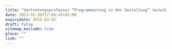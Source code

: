 ```yaml
---
title: "Vertretungsprofessur “Programmierung in der Gestaltung” (m/w/d)"
date: 2023-01-30T17:04:43+01:00
expirydate: 2023-03-02
draft: false
sitemap_exclude: true
place: ""
link: ""
---
```


